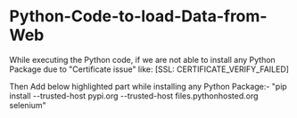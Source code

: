 # Python-Code-to-load-Data-from-Web
While executing the Python code, if we are not able to install any Python Package due to "Certificate issue" like: [SSL: CERTIFICATE_VERIFY_FAILED]

Then Add below highlighted part while installing any Python Package:-
"pip install --trusted-host pypi.org --trusted-host files.pythonhosted.org selenium"


